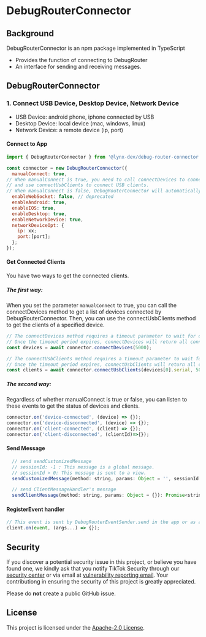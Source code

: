 # DebugRouterConnector

## Background

DebugRouterConnector is an npm package implemented in TypeScript

- Provides the function of connecting to DebugRouter
- An interface for sending and receiving messages.

## DebugRouterConnector

### 1. Connect USB Device, Desktop Device, Network Device

- USB Device: android phone, iphone connected by USB
- Desktop Device: local device (mac, windows, linux)
- Network Device: a remote device (ip, port)

#### Connect to App

```js
import { DebugRouterConnector } from '@lynx-dev/debug-router-connector';

const connector = new DebugRouterConnector({
  manualConnect: true,
// When manualConnect is true, you need to call connectDevices to connect to the device
// and use connectUsbClients to connect USB clients.
// When manualConnect is false, DebugRouterConnector will automatically connect to devices and USB clients.
  enableWebSocket: false, // deprecated
  enableAndroid: true,
  enableIOS: true,
  enableDesktop: true,
  enableNetworkDevice: true,
  networkDeviceOpt: {
    ip: xx;
    port:[port];
  };
});
```

#### Get Connected Clients
You have two ways to get the connected clients.
##### The first way:
When you set the parameter `manualConnect` to true, you can call the connectDevices method to get a list of devices connected by DebugRouterConnector. 
Then, you can use the connectUsbClients method to get the clients of a specified device.

```js
// The connectDevices method requires a timeout parameter to wait for devices to connect.
// Once the timeout period expires, connectDevices will return all connected devices.
const devices = await connector.connectDevices(5000);

// The connectUsbClients method requires a timeout parameter to wait for clients to connect and a deviceId parameter to specify which device to connect to.
// Once the timeout period expires, connectUsbClients will return all connected clients of the specified device.
const clients = await connector.connectUsbClients(devices[0].serial, 5000);
```
##### The second way:
Regardless of whether manualConnect is true or false, you can listen to these events to get the status of devices and clients.
```js
connector.on('device-connected', (device) => {});
connector.on('device-disconnected', (device) => {});
connector.on('client-connected', (client) => {});
connector.on('client-disconnected', (clientId)=>{});
```

#### Send Message

```js
  // send sendCustomizedMessage
  // sessionId: -1 : This message is a global message.
  // sessionId > 0: This message is sent to a view.
  sendCustomizedMessage(method: string, params: Object = '', sessionId: number = -1, type: string = 'CDP'): Promise<string>

  // send ClientMessageHandler's message
  sendClientMessage(method: string, params: Object = {}): Promise<string>

```

#### RegisterEvent handler

```js
// This event is sent by DebugRouterEventSender.send in the app or as a CDP event sent by LynxDevTool.
client.on(event, (args...) => {});

```

## Security

If you discover a potential security issue in this project, or believe you have found one, we kindly ask that you notify TikTok Security through our [security center](https://hackerone.com/tiktok) or via email at [vulnerability reporting email](security@tiktok.com). Your contributiong in ensuring the security of this project is greatly appreciated.

Please do **not** create a public GitHub issue.

## License

This project is licensed under the [Apache-2.0 License](LICENSE).
